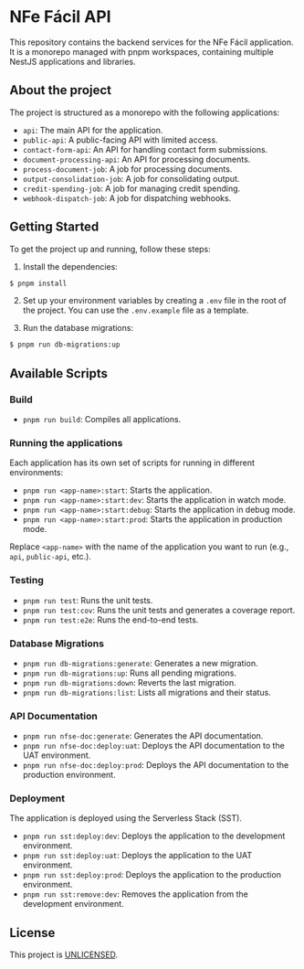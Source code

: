 # NFe Fácil API

This repository contains the backend services for the NFe Fácil application. It is a monorepo managed with pnpm workspaces, containing multiple NestJS applications and libraries.

## About the project

The project is structured as a monorepo with the following applications:

-   `api`: The main API for the application.
-   `public-api`: A public-facing API with limited access.
-   `contact-form-api`: An API for handling contact form submissions.
-   `document-processing-api`: An API for processing documents.
-   `process-document-job`: A job for processing documents.
-   `output-consolidation-job`: A job for consolidating output.
-   `credit-spending-job`: A job for managing credit spending.
-   `webhook-dispatch-job`: A job for dispatching webhooks.

## Getting Started

To get the project up and running, follow these steps:

1.  Install the dependencies:

```bash
$ pnpm install
```

2.  Set up your environment variables by creating a `.env` file in the root of the project. You can use the `.env.example` file as a template.

3.  Run the database migrations:

```bash
$ pnpm run db-migrations:up
```

## Available Scripts

### Build

-   `pnpm run build`: Compiles all applications.

### Running the applications

Each application has its own set of scripts for running in different environments:

-   `pnpm run <app-name>:start`: Starts the application.
-   `pnpm run <app-name>:start:dev`: Starts the application in watch mode.
-   `pnpm run <app-name>:start:debug`: Starts the application in debug mode.
-   `pnpm run <app-name>:start:prod`: Starts the application in production mode.

Replace `<app-name>` with the name of the application you want to run (e.g., `api`, `public-api`, etc.).

### Testing

-   `pnpm run test`: Runs the unit tests.
-   `pnpm run test:cov`: Runs the unit tests and generates a coverage report.
-   `pnpm run test:e2e`: Runs the end-to-end tests.

### Database Migrations

-   `pnpm run db-migrations:generate`: Generates a new migration.
-   `pnpm run db-migrations:up`: Runs all pending migrations.
-   `pnpm run db-migrations:down`: Reverts the last migration.
-   `pnpm run db-migrations:list`: Lists all migrations and their status.

### API Documentation

-   `pnpm run nfse-doc:generate`: Generates the API documentation.
-   `pnpm run nfse-doc:deploy:uat`: Deploys the API documentation to the UAT environment.
-   `pnpm run nfse-doc:deploy:prod`: Deploys the API documentation to the production environment.

### Deployment

The application is deployed using the Serverless Stack (SST).

-   `pnpm run sst:deploy:dev`: Deploys the application to the development environment.
-   `pnpm run sst:deploy:uat`: Deploys the application to the UAT environment.
-   `pnpm run sst:deploy:prod`: Deploys the application to the production environment.
-   `pnpm run sst:remove:dev`: Removes the application from the development environment.

## License

This project is [UNLICENSED](./LICENSE).

